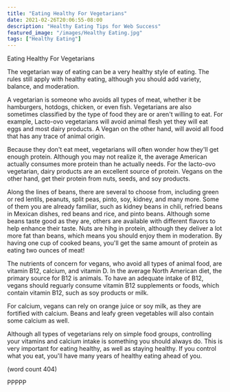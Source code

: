 ```yaml
---
title: "Eating Healthy For Vegetarians"
date: 2021-02-26T20:06:55-08:00
description: "Healthy Eating Tips for Web Success"
featured_image: "/images/Healthy Eating.jpg"
tags: ["Healthy Eating"]
---
```


Eating Healthy For Vegetarians

The vegetarian way of eating can be a very healthy style
of eating.  The rules still apply with healthy eating,
although you should add variety, balance, and moderation.

A vegetarian is someone who avoids all types of meat, 
whether it be hamburgers, hotdogs, chicken, or even fish.
Vegetarians are also sometimes classified by the type of
food they are or aren't willing to eat.  For example, 
Lacto-ovo vegetarians will avoid animal flesh yet they 
will eat eggs and most dairy products.  A Vegan on the 
other hand, will avoid all food that has any trace of 
animal origin.

Because they don't eat meet, vegetarians will often 
wonder how they'll get enough protein.  Although you may
not realize it, the average American actually consumes
more protein than he actually needs.  For the lacto-ovo
vegetarian, dairy products are an excellent source of 
protein.  Vegans on the other hand, get their protein 
from nuts, seeds, and soy products.

Along the lines of beans, there are several to choose 
from, including green or red lentils, peanuts, split 
peas, pinto, soy, kidney, and many more.  Some of them
you are already familiar, such as kidney beans in 
chili, refried beans in Mexican dishes, red beans and
rice, and pinto beans.  Although some beans taste good
as they are, others are available with different flavors
to help enhance their taste.  Nuts are hihg in protein,
although they deliver a lot more fat than beans, which
means you should enjoy them in moderation.  By having 
one cup of cooked beans, you'll get the same amount of
protein as eating two ounces of meat!

The nutrients of concern for vegans, who avoid all types
of animal food, are vitamin B12, calcium, and vitamin D.
In the average North American diet, the primary source
for B12 is animals.  To have an adequate intake of B12, 
vegans should reguarly consume vitamin B12 supplements or
foods, which contain vitamin B12, such as soy products
or milk.  

For calcium, vegans can rely on orange juice or soy 
milk, as they are fortified with calcium.  Beans and 
leafy green vegetables will also contain some calcium as
well. 

Although all types of vegetarians rely on simple food 
groups, controlling your vitamins and calcium intake is
something you should always do.  This is very important
for eating healthy, as well as staying healthy.  If you
control what you eat, you'll have many years of healthy
eating ahead of you.

(word count 404)

PPPPP
